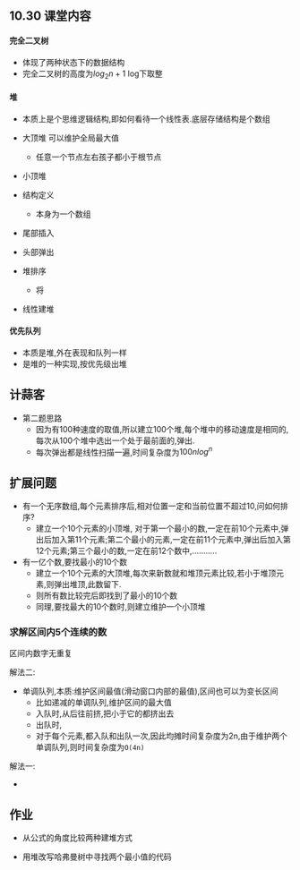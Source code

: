 ## 10.30 课堂内容

#### 完全二叉树

- 体现了两种状态下的数据结构
-  完全二叉树的高度为$log_2n + 1$ log下取整

#### 堆

- 本质上是个思维逻辑结构,即如何看待一个线性表.底层存储结构是个数组

- 大顶堆 可以维护全局最大值
  - 任意一个节点左右孩子都小于根节点
- 小顶堆
- 结构定义
  - 本身为一个数组
- 尾部插入
- 头部弹出
- 堆排序
  - 将
- 线性建堆

#### 优先队列

- 本质是堆,外在表现和队列一样
- 是堆的一种实现,按优先级出堆

## 计蒜客

- 第二题思路
  - 因为有100种速度的取值,所以建立100个堆,每个堆中的移动速度是相同的,每次从100个堆中选出一个处于最前面的,弹出.
  - 每次弹出都是线性扫描一遍,时间复杂度为$100nlog^n$

## 扩展问题

- 有一个无序数组,每个元素排序后,相对位置一定和当前位置不超过10,问如何排序?
  - 建立一个10个元素的小顶堆, 对于第一个最小的数,一定在前10个元素中,弹出后加入第11个元素;第二个最小的元素,一定在前11个元素中,弹出后加入第12个元素;第三个最小的数,一定在前12个数中,...........
- 有一亿个数,要找最小的10个数
  - 建立一个10个元素的大顶堆,每次来新数就和堆顶元素比较,若小于堆顶元素,则弹出堆顶,此数留下.
  - 则所有数比较完后即找到了最小的10个数
  - 同理,要找最大的10个数时,则建立维护一个小顶堆

### 求解区间内5个连续的数

区间内数字无重复

解法二:

- 单调队列,本质:维护区间最值(滑动窗口内部的最值),区间也可以为变长区间
  - 比如递减的单调队列,维护区间的最大值
  - 入队时,从后往前挤,把小于它的都挤出去
  - 出队时,
  - 对于每个元素,都入队和出队一次,因此均摊时间复杂度为2n,由于维护两个单调队列,则时间复杂度为`O(4n)`

解法一:

- 

## 作业

- 从公式的角度比较两种建堆方式

- 用堆改写哈弗曼树中寻找两个最小值的代码